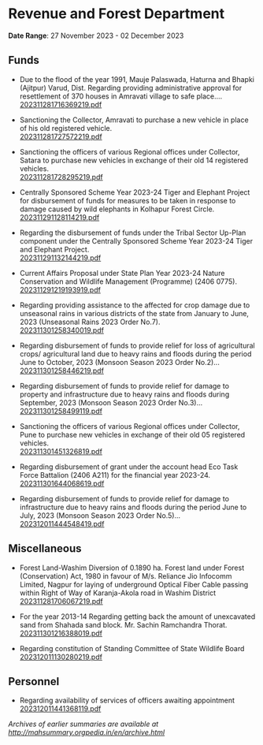 # Revenue and Forest Department

**Date Range**: 27 November 2023 - 02 December 2023


## Funds
- Due to the flood of the year 1991, Mauje Palaswada, Haturna and Bhapki (Ajitpur) Varud, Dist. Regarding providing administrative approval for resettlement of 370 houses in Amravati village to safe place....\
  [202311281716369219.pdf](https://gr.maharashtra.gov.in/Site/Upload/Government%20Resolutions/English/202311281716369219.pdf)

- Sanctioning the Collector, Amravati to purchase a new vehicle in place of his old registered vehicle.\
  [202311281727572219.pdf](https://gr.maharashtra.gov.in/Site/Upload/Government%20Resolutions/English/202311281727572219.pdf)

- Sanctioning the officers of various Regional offices under Collector, Satara to purchase new vehicles in exchange of their old 14 registered vehicles.\
  [202311281728295219.pdf](https://gr.maharashtra.gov.in/Site/Upload/Government%20Resolutions/English/202311281728295219.pdf)

- Centrally Sponsored Scheme Year 2023-24 Tiger and Elephant Project for disbursement of funds for measures to be taken in response to damage caused by wild elephants in Kolhapur Forest Circle.\
  [202311291128114219.pdf](https://gr.maharashtra.gov.in/Site/Upload/Government%20Resolutions/English/202311291128114219.pdf)

- Regarding the disbursement of funds under the Tribal Sector Up-Plan component under the Centrally Sponsored Scheme Year 2023-24 Tiger and Elephant Project.\
  [202311291132144219.pdf](https://gr.maharashtra.gov.in/Site/Upload/Government%20Resolutions/English/202311291132144219.pdf)

- Current Affairs Proposal under State Plan Year 2023-24 Nature Conservation and Wildlife Management (Programme) (2406 0775).\
  [202311291219193919.pdf](https://gr.maharashtra.gov.in/Site/Upload/Government%20Resolutions/English/202311291219193919.pdf)

- Regarding providing assistance to the affected for crop damage due to unseasonal rains in various districts of the state from January to June, 2023 (Unseasonal Rains 2023 Order No.7).\
  [202311301258340019.pdf](https://gr.maharashtra.gov.in/Site/Upload/Government%20Resolutions/English/202311301258340019.pdf)

- Regarding disbursement of funds to provide relief for loss of agricultural crops/ agricultural land due to heavy rains and floods during the period June to October, 2023 (Monsoon Season 2023 Order No.2)...\
  [202311301258446219.pdf](https://gr.maharashtra.gov.in/Site/Upload/Government%20Resolutions/English/202311301258446219.pdf)

- Regarding disbursement of funds to provide relief for damage to property and infrastructure due to heavy rains and floods during September, 2023 (Monsoon Season 2023 Order No.3)...\
  [202311301258499119.pdf](https://gr.maharashtra.gov.in/Site/Upload/Government%20Resolutions/English/202311301258499119.pdf)

- Sanctioning the officers of various Regional offices under Collector, Pune to purchase new vehicles in exchange of their old 05 registered vehicles.\
  [202311301451326819.pdf](https://gr.maharashtra.gov.in/Site/Upload/Government%20Resolutions/English/202311301451326819.pdf)

- Regarding disbursement of grant under the account head Eco Task Force Battalion (2406 A211) for the financial year 2023-24.\
  [202311301644068619.pdf](https://gr.maharashtra.gov.in/Site/Upload/Government%20Resolutions/English/202311301644068619.pdf)

- Regarding disbursement of funds to provide relief for damage to infrastructure due to heavy rains and floods during the period June to July, 2023 (Monsoon Season 2023 Order No.5)...\
  [202312011444548419.pdf](https://gr.maharashtra.gov.in/Site/Upload/Government%20Resolutions/English/202312011444548419.pdf)

## Miscellaneous
- Forest Land-Washim Diversion of 0.1890 ha. Forest land under Forest (Conservation) Act, 1980 in favour of M/s. Reliance Jio Infocomm Limited, Nagpur for laying of underground Optical Fiber Cable passing within Right of Way of Karanja-Akola road in Washim District\
  [202311281706067219.pdf](https://gr.maharashtra.gov.in/Site/Upload/Government%20Resolutions/English/202311281706067219.pdf)

- For the year 2013-14 Regarding getting back the amount of unexcavated sand from Shahada sand block. Mr. Sachin Ramchandra Thorat.\
  [202311301216388019.pdf](https://gr.maharashtra.gov.in/Site/Upload/Government%20Resolutions/English/202311301216388019.pdf)

- Regarding constitution of Standing Committee of State Wildlife Board\
  [202312011130280219.pdf](https://gr.maharashtra.gov.in/Site/Upload/Government%20Resolutions/English/202312011130280219.pdf)

## Personnel
- Regarding availability of services of officers awaiting appointment\
  [202312011441368119.pdf](https://gr.maharashtra.gov.in/Site/Upload/Government%20Resolutions/English/202312011441368119.pdf)


*Archives of earlier summaries are available at http://mahsummary.orgpedia.in/en/archive.html*
